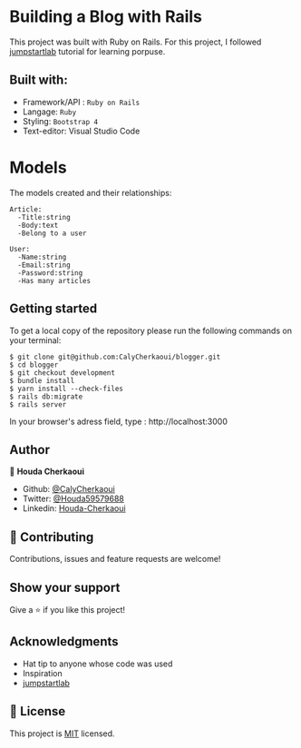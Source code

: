 # Building a Blog with Rails

This project was built with Ruby on Rails.
For this project, I followed [jumpstartlab](http://tutorials.jumpstartlab.com/projects/blogger.html) tutorial for learning porpuse.

## Built with:

- Framework/API : ``Ruby on Rails``
- Langage: ``Ruby``
- Styling: ``Bootstrap 4``
- Text-editor: Visual Studio Code

# Models

The models created and their relationships:
```
Article:
  -Title:string
  -Body:text
  -Belong to a user
```

```
User:
  -Name:string
  -Email:string
  -Password:string
  -Has many articles
```

## Getting started

To get a local copy of the repository please run the following commands on your terminal:

```
$ git clone git@github.com:CalyCherkaoui/blogger.git
$ cd blogger
$ git checkout development
$ bundle install
$ yarn install --check-files
$ rails db:migrate
$ rails server
```
In your browser's adress field, type : http://localhost:3000

## Author

👤 **Houda Cherkaoui**

- Github: [@CalyCherkaoui](https://github.com/CalyCherkaoui)
- Twitter: [@Houda59579688](https://twitter.com/Houda59579688)
- Linkedin: [Houda-Cherkaoui](https://www.linkedin.com/in/houda-cherkaoui-64106395/)


## 🤝 Contributing

Contributions, issues and feature requests are welcome!

## Show your support

Give a ⭐️ if you like this project!

## Acknowledgments

- Hat tip to anyone whose code was used
- Inspiration
- [jumpstartlab](http://tutorials.jumpstartlab.com/projects/blogger.html) 

## 📝 License

This project is [MIT]() licensed.

